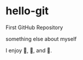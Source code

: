 # hello-git
First GitHub Repository

something else about myself

I enjoy :football:, :pizza:, and :guitar:.
